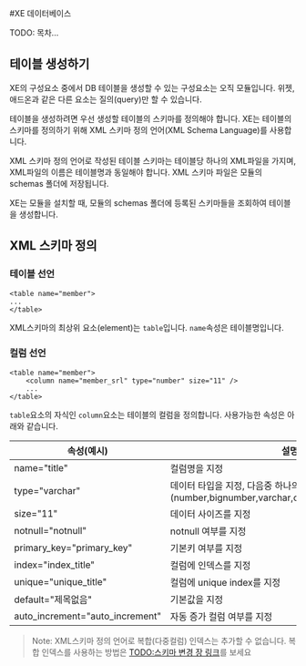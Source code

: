 
#XE 데이터베이스


TODO: 목차...


## 테이블 생성하기

XE의 구성요소 중에서 DB 테이블을 생성할 수 있는 구성요소는 오직 모듈입니다. 위젯, 애드온과 같은 다른 요소는 질의(query)만 할 수 있습니다.

테이블을 생성하려면 우선 생성할 테이블의 스키마를 정의해야 합니다. XE는 테이블의 스키마를 정의하기 위해 XML 스키마 정의 언어(XML Schema Language)를 사용합니다. 

XML 스키마 정의 언어로 작성된 테이블 스키마는 테이블당 하나의 XML파일을 가지며, XML파일의 이름은 테이블명과 동일해야 합니다. XML 스키마 파일은 모듈의 schemas 폴더에 저장됩니다.

XE는 모듈을 설치할 때, 모듈의 schemas 폴더에 등록된 스키마들을 조회하여 테이블을 생성합니다.

## XML 스키마 정의


### 테이블 선언

```
<table name="member">
...
</table>
```

XML스키마의 최상위 요소(element)는 `table`입니다. `name`속성은 테이블명입니다.

### 컬럼 선언

```
<table name="member">
	<column name="member_srl" type="number" size="11" />
	...
</table>
```

`table`요소의 자식인 `column`요소는 테이블의 컬럼을 정의합니다. 사용가능한 속성은 아래와 같습니다.

속성(예시)  | 설명
------------- | -------------
name="title" | 컬럼명을 지정
type="varchar" | 데이터 타입을 지정, 다음중 하나의 값을 가집니다. <br>(number,bignumber,varchar,char,text,bigtext,date,float)
size="11" | 데이터 사이즈를 지정
notnull="notnull" | notnull 여부를 지정
primary_key="primary_key" | 기본키 여부를 지정
index="index_title" | 컬럼에 인덱스를 지정
unique="unique_title" | 컬럼에 unique index를 지정
default="제목없음" | 기본값을 지정
auto_increment="auto_increment" | 자동 증가 컬럼 여부를 지정

> Note: XML스키마 정의 언어로 복합(다중컬럼) 인덱스는 추가할 수 없습니다. 복합 인덱스를 사용하는 방법은 [TODO:스키마 변경 장 링크]()를 보세요


